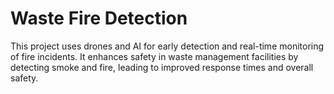 # Waste Fire Detection
This project uses drones and AI for early detection and real-time monitoring of fire incidents. It enhances safety in waste management facilities by detecting smoke and fire, leading to improved response times and overall safety.
